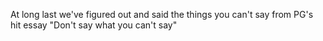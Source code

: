 At long last we've figured out and said the things you can't say from PG's hit essay "Don't say what you can't say"

